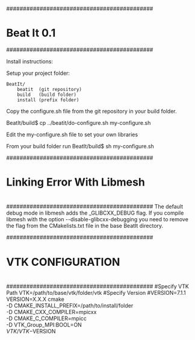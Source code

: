 ############################################
#   Beat It     0.1
############################################

Install instructions:

Setup your project folder:

    BeatIt/
        beatit  (git repository)
        build   (build folder)
        install (prefix folder)

Copy the configure.sh file  from the git repository in your build folder.

BeatIt/build$ cp ../beatit/do-configure.sh my-configure.sh

Edit the my-configure.sh file to set your own libraries

From your build folder run
BeatIt/build$ sh my-configure.sh

############################################
#
#   Linking Error With Libmesh
#
############################################
The default debug mode in libmesh adds the _GLIBCXX_DEBUG flag.
If you compile libmesh with the option --disable-glibcxx-debugging
you need to remove the flag from the CMakelists.txt file in 
the base BeatIt directory.

############################################
#
#   VTK CONFIGURATION
#
############################################
#Specify VTK Path
VTK=/path/to/base/vtk/folder/vtk
#Specify Version
#VERSION=7.1.1
VERSION=X.X.X
cmake \
   -D CMAKE_INSTALL_PREFIX=/path/to/install/folder \
   -D CMAKE_CXX_COMPILER=mpicxx \
   -D CMAKE_C_COMPILER=mpicc \
   -D VTK_Group_MPI:BOOL=ON \
  $VTK/VTK-$VERSION
